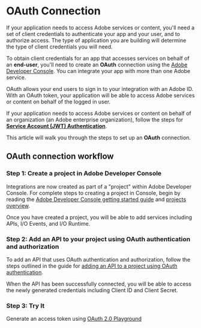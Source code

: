 # OAuth Connection

If your application needs to access Adobe services or content, you'll need a set of client credentials to authenticate your app and your user, and to authorize access. The type of application you are building will determine the type of client credentials you will need.

To obtain client credentials for an app that accesses services on behalf of an **end-user**, you'll need to create an **OAuth** connection using the [Adobe Developer Console](/console). You can integrate your app with more than one Adobe service.

OAuth allows your end users to sign in to your integration with an Adobe ID. With an OAuth token, your application will be able to access Adobe services or content on behalf of the logged in user.

If your application needs to access Adobe services or content on behalf of an organization (an Adobe enterprise organization), follow the steps for **[Service Account (JWT) Authentication](ServiceAccountIntegration.md)**.

This article will walk you through the steps to set up an **OAuth** connection.

## OAuth connection workflow

### Step 1: Create a project in Adobe Developer Console

Integrations are now created as part of a "project" within Adobe Developer Console. For complete steps to creating a project in Console, begin by reading the [Adobe Developer Console getting started guide](../getting-started.md) and [projects overview](../projects/index.md). 

Once you have created a project, you will be able to add services including APIs, I/O Events, and I/O Runtime.

### Step 2: Add an API to your project using OAuth authentication and authorization

To add an API that uses OAuth authentication and authorization, follow the steps outlined in the guide for [adding an API to a project using OAuth authentication](../services/services-add-api-oauth.md).

When the API has been successfully connected, you will be able to access the newly generated credentials including Client ID and Client Secret.

### Step 3: Try It

Generate an access token using [OAuth 2.0 Playground](./Tools/OAuthPlayground.md)
